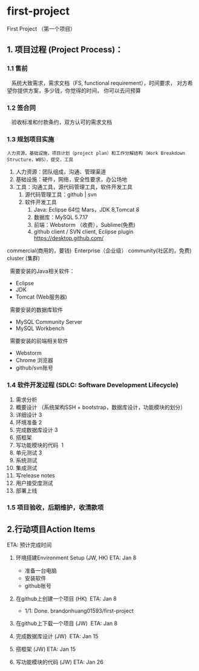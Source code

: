 # first-project


First Project （第一个项目）

## 1. 项目过程 (Project Process)：

### 1.1 售前
    系统大致需求，需求文档（FS, functional requirement），时间要求， 对方希望你提供方案，多少钱，你觉得的时间， 你可以去问预算
### 1.2 签合同
    验收标准和付款条约，双方认可的需求文档
### 1.3 规划项目实施
    人力资源，基础设施，项目计划（project plan）和工作分解结构（Work Breakdown Structure，WBS），提交，工具
 1. 人力资源：团队组成，沟通、管理渠道
 2. 基础设施：硬件，网络，安全性要求，办公场地
 3. 工具：沟通工具，源代码管理工具，软件开发工具
     1. 源代码管理工具：github | svn 
     2. 软件开发工具
         1. Java: Eclipse 64位 Mars，JDK 8,Tomcat 8 
         2. 数据库：MySQL 5.7.17 
         3. 前端：Webstorm （收费），Sublime(免费)
         4. github client / SVN client, Eclipse plugin
            https://desktop.github.com/
     
commercial(商用的，要钱)  Enterprise（企业级）
community(社区的，免费)  cluster (集群)

 
需要安装的Java相关软件：
* Eclipse
* JDK
* Tomcat (Web服务器)

 
需要安装的数据库软件
* MySQL Community Server
* MySQL Workbench

 
需要安装的前端相关软件
* Webstorm
* Chrome 浏览器
* github/svn账号


### 1.4 软件开发过程 (SDLC: Software Development Lifecycle)
1. 需求分析
2. 概要设计 （系统架构SSH + bootstrap，数据库设计，功能模块的划分）
3. 详细设计 3
4. 环境准备 2
5. 完成数据库设计 3
6. 搭框架
7. 写功能模块的代码  1
8. 单元测试 3
9. 系统测试
10. 集成测试
11. 写release notes
12. 用户接受度测试
13. 部署上线

### 1.5 项目验收，后期维护，收清款项


## 2.行动项目Action Items 
ETA: 预计完成时间

1. 环境搭建Environment Setup (JW, HK) ETA: Jan 8
    + 准备一台电脑 
    + 安装软件
    + github账号
  
2. 在github上创建一个项目 (HK)  ETA: Jan 8 
    * 1/1: Done. brandonhuang01593/first-project 
    
3. 在github上下载一个项目 (JW)  ETA: Jan 8
4. 完成数据库设计 (JW)  ETA: Jan 15
5. 搭框架 (JW) ETA: Jan 15
6. 写功能模块的代码 (JW) ETA: Jan 26









